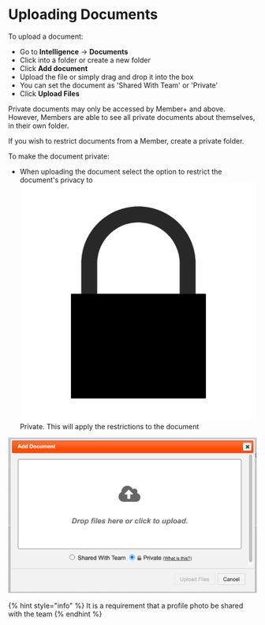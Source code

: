 # Uploading Documents

To upload a document:

* Go to **Intelligence** -&gt; **Documents**
* Click into a folder or create a new folder
* Click **Add document**
* Upload the file or simply drag and drop it into the box 
* You can set the document as 'Shared With Team' or 'Private'
* Click **Upload Files**

Private documents may only be accessed by Member+ and above. However, Members are able to see all private documents about themselves, in their own folder.

If you wish to restrict documents from a Member, create a private folder.

To make the document private:

* When uploading the document select the option to restrict the document's privacy to ![](../../.gitbook/assets/padlock-icon.png)Private. This will apply the restrictions to the document 

![](../../.gitbook/assets/making-a-document-private.png)

{% hint style="info" %}
It is a requirement that a profile photo be shared with the team
{% endhint %}

